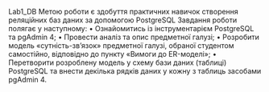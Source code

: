 ﻿Lab1_DB
Метою роботи є здобуття практичних навичок створення реляційних баз даних за допомогою PostgreSQL
Завдання роботи полягає у наступному:
• Ознайомитись із інструментарієм PostgreSQL та pgAdmin 4;
• Провести аналіз та опис предметної галузі;
• Розробити модель «сутність-зв’язок» предметної галузі, обраної студентом самостійно, відповідно до пункту «Вимоги до ER-моделі»;
• Перетворити розроблену модель у схему бази даних (таблиці) PostgreSQL та внести декілька рядків даних у кожну з таблиць засобами pgAdmin 4.


